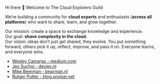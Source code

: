 Hi there 👋 Welcome to The Cloud Explorers Guild

We’re building a community for **cloud experts** and enthusiasts (**across all platforms**) who want to share, learn, and grow together.

Our mission: create a space to exchange knowledge and experience.\
Our goal: **shave complexity in the cloud**.\
Our vision: ideas don’t just get shared, they evolve. You put something forward, others pick it up, reflect, improve, and pass it on. Everyone learns, and everyone wins.

- [Wesley Camargo - medium.com](https://camargo-wes.medium.com/)
- [Jev Suchoi - devjev.nl](https://www.devjev.nl/)
- [Mike Beerman - bearman.nl](https://bearman.nl/)
- [Rutger Putter - blog.prutser.net](https://blog.prutser.net/)
